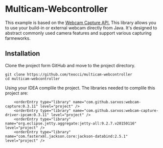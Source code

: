 # Multicam-Webcontroller
This example is based on the [Webcam Capture API.](http://webcam-capture.sarxos.pl) This library allows you to use your build-in or external webcam directly from Java. It's designed to abstract commonly used camera features and support various capturing farmeworks.

## Installation
Clone the project form GitHub and move to the project directory.
```
git clone https://github.com/teocci/multicam-webcontroller
cd multicam-webcontroller
```
Using your IDEA complile the project. The libraries needed to complile this project are:
```
    <orderEntry type="library" name="com.github.sarxos:webcam-capture:0.3.11" level="project" />
    <orderEntry type="library" name="com.github.sarxos:webcam-capture-driver-ipcam:0.3.11" level="project" />
    <orderEntry type="library" name="org.eclipse.jetty.aggregate:jetty-all:9.2.7.v20150116" level="project" />
    <orderEntry type="library" name="com.fasterxml.jackson.core:jackson-databind:2.5.1" level="project" />
```
